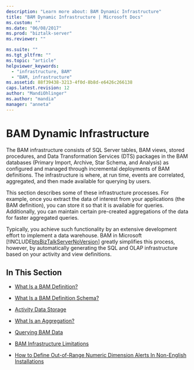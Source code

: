 ```yaml
---
description: "Learn more about: BAM Dynamic Infrastructure"
title: "BAM Dynamic Infrastructure | Microsoft Docs"
ms.custom: ""
ms.date: "06/08/2017"
ms.prod: "biztalk-server"
ms.reviewer: ""

ms.suite: ""
ms.tgt_pltfrm: ""
ms.topic: "article"
helpviewer_keywords: 
  - "infrastructure, BAM"
  - "BAM, infrastructure"
ms.assetid: 88f39438-3213-4f0d-8b8d-e6426c266138
caps.latest.revision: 12
author: "MandiOhlinger"
ms.author: "mandia"
manager: "anneta"
---
```

# BAM Dynamic Infrastructure
The BAM infrastructure consists of SQL Server tables, BAM views, stored procedures, and Data Transformation Services (DTS) packages in the BAM databases (Primary Import, Archive, Star Schema, and Analysis) as configured and managed through incremental deployments of BAM definitions. The infrastructure is where, at run time, events are correlated, aggregated, and then made available for querying by users.  
  
 This section describes some of these infrastructure processes. For example, once you extract the data of interest from your applications (the BAM definition), you can store it so that it is available for queries. Additionally, you can maintain certain pre-created aggregations of the data for faster aggregated queries.  
  
 Typically, you achieve such functionality by an extensive development effort to implement a data warehouse. BAM in Microsoft [!INCLUDE[btsBizTalkServerNoVersion](../includes/btsbiztalkservernoversion-md.md)] greatly simplifies this process, however, by automatically generating the SQL and OLAP infrastructure based on your activity and view definitions.  
  
## In This Section  
  
-   [What Is a BAM Definition?](../core/what-is-a-bam-definition.md)  
  
-   [What Is a BAM Definition Schema?](../core/what-is-a-bam-definition-schema.md)  
  
-   [Activity Data Storage](../core/activity-data-storage.md)  
  
-   [What Is an Aggregation?](../core/what-is-an-aggregation.md)  
  
-   [Querying BAM Data](../core/querying-bam-data.md)  
  
-   [BAM Infrastructure Limitations](../core/bam-infrastructure-limitations.md)  
  
-   [How to Define Out-of-Range Numeric Dimension Alerts In Non-English Installations](../core/define-out-of-range-numeric-dimension-alerts-in-non-english-installations--bam.md)
